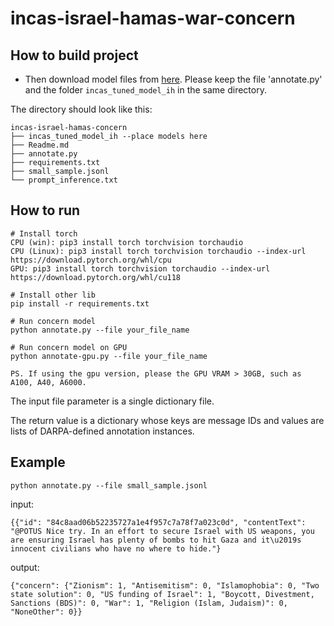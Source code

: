 # incas-israel-hamas-war-concern

## How to build project

* Then download model files from [here](https://drive.google.com/file/d/1iqtNm5GQOSlL-zaqqo6ZgXvKKvZLYlxV/view?usp=drive_link). Please keep the file 'annotate.py' and the folder `incas_tuned_model_ih` in the same directory.

The directory should look like this:

````
incas-israel-hamas-concern
├── incas_tuned_model_ih --place models here
├── Readme.md
├── annotate.py
├── requirements.txt
├── small_sample.jsonl
└── prompt_inference.txt

````
## How to run
```
# Install torch
CPU (win): pip3 install torch torchvision torchaudio
CPU (Linux): pip3 install torch torchvision torchaudio --index-url https://download.pytorch.org/whl/cpu
GPU: pip3 install torch torchvision torchaudio --index-url https://download.pytorch.org/whl/cu118

# Install other lib
pip install -r requirements.txt

# Run concern model
python annotate.py --file your_file_name

# Run concern model on GPU
python annotate-gpu.py --file your_file_name

PS. If using the gpu version, please the GPU VRAM > 30GB, such as A100, A40, A6000.
```

The input file parameter is a single dictionary file.

The return value is a dictionary whose keys are message IDs and values are lists of DARPA-defined annotation instances.

## Example
```
python annotate.py --file small_sample.jsonl
```

input:
```
{{"id": "84c8aad06b52235727a1e4f957c7a78f7a023c0d", "contentText": "@POTUS Nice try. In an effort to secure Israel with US weapons, you are ensuring Israel has plenty of bombs to hit Gaza and it\u2019s innocent civilians who have no where to hide."}
```

output:
```
{"concern": {"Zionism": 1, "Antisemitism": 0, "Islamophobia": 0, "Two state solution": 0, "US funding of Israel": 1, "Boycott, Divestment, Sanctions (BDS)": 0, "War": 1, "Religion (Islam, Judaism)": 0, "NoneOther": 0}}
```


